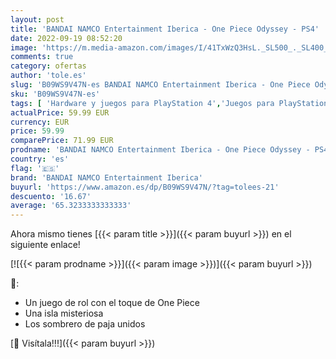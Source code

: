 ```yaml
---
layout: post
title: 'BANDAI NAMCO Entertainment Iberica - One Piece Odyssey - PS4'
date: 2022-09-19 08:52:20
image: 'https://m.media-amazon.com/images/I/41TxWzQ3HsL._SL500_._SL400_.jpg'
comments: true
category: ofertas
author: 'tole.es'
slug: 'B09WS9V47N-es BANDAI NAMCO Entertainment Iberica - One Piece Odyssey - PS4'
sku: 'B09WS9V47N-es'
tags: [ 'Hardware y juegos para PlayStation 4','Juegos para PlayStation 4','Videojuegos','bandai namco entertainment iberica','ps4','🇪🇸', ]
actualPrice: 59.99 EUR
currency: EUR
price: 59.99
comparePrice: 71.99 EUR
prodname: 'BANDAI NAMCO Entertainment Iberica - One Piece Odyssey - PS4'
country: 'es'
flag: '🇪🇸'
brand: 'BANDAI NAMCO Entertainment Iberica'
buyurl: 'https://www.amazon.es/dp/B09WS9V47N/?tag=tolees-21'
descuento: '16.67'
average: '65.3233333333333'
---
```


Ahora mismo tienes [{{< param title >}}]({{< param buyurl >}}) en el siguiente enlace!

[![{{< param prodname >}}]({{< param image >}})]({{< param buyurl >}})

🔎:

- Un juego de rol con el toque de One Piece
- Una isla misteriosa
- Los sombrero de paja unidos

[🛒 Visítala!!!]({{< param buyurl >}})
